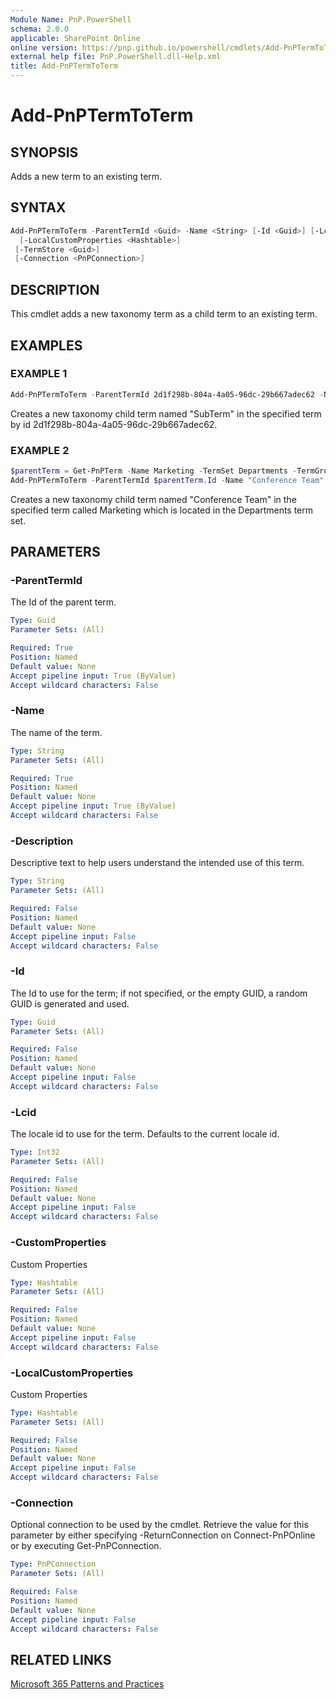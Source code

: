 ```yaml
---
Module Name: PnP.PowerShell
schema: 2.0.0
applicable: SharePoint Online
online version: https://pnp.github.io/powershell/cmdlets/Add-PnPTermToTerm.html
external help file: PnP.PowerShell.dll-Help.xml
title: Add-PnPTermToTerm
---
```

  
# Add-PnPTermToTerm

## SYNOPSIS
Adds a new term to an existing term.

## SYNTAX

```powershell
Add-PnPTermToTerm -ParentTermId <Guid> -Name <String> [-Id <Guid>] [-Lcid <Int32>]
  [-LocalCustomProperties <Hashtable>]
 [-TermStore <Guid>]
 [-Connection <PnPConnection>] 
```

## DESCRIPTION

This cmdlet adds a new taxonomy term as a child term to an existing term.

## EXAMPLES

### EXAMPLE 1
```powershell
Add-PnPTermToTerm -ParentTermId 2d1f298b-804a-4a05-96dc-29b667adec62 -Name SubTerm -CustomProperties @{"Department"="Marketing"}
```

Creates a new taxonomy child term named "SubTerm" in the specified term by id 2d1f298b-804a-4a05-96dc-29b667adec62.

### EXAMPLE 2
```powershell
$parentTerm = Get-PnPTerm -Name Marketing -TermSet Departments -TermGroup Corporate
Add-PnPTermToTerm -ParentTermId $parentTerm.Id -Name "Conference Team"
```

Creates a new taxonomy child term named "Conference Team" in the specified term called Marketing which is located in the Departments term set.

## PARAMETERS

### -ParentTermId
The Id of the parent term.

```yaml
Type: Guid
Parameter Sets: (All)

Required: True
Position: Named
Default value: None
Accept pipeline input: True (ByValue)
Accept wildcard characters: False
```


### -Name
The name of the term.

```yaml
Type: String
Parameter Sets: (All)

Required: True
Position: Named
Default value: None
Accept pipeline input: True (ByValue)
Accept wildcard characters: False
```


### -Description
Descriptive text to help users understand the intended use of this term.

```yaml
Type: String
Parameter Sets: (All)

Required: False
Position: Named
Default value: None
Accept pipeline input: False
Accept wildcard characters: False
```

### -Id
The Id to use for the term; if not specified, or the empty GUID, a random GUID is generated and used.

```yaml
Type: Guid
Parameter Sets: (All)

Required: False
Position: Named
Default value: None
Accept pipeline input: False
Accept wildcard characters: False
```

### -Lcid
The locale id to use for the term. Defaults to the current locale id.

```yaml
Type: Int32
Parameter Sets: (All)

Required: False
Position: Named
Default value: None
Accept pipeline input: False
Accept wildcard characters: False
```

### -CustomProperties
Custom Properties

```yaml
Type: Hashtable
Parameter Sets: (All)

Required: False
Position: Named
Default value: None
Accept pipeline input: False
Accept wildcard characters: False
```

### -LocalCustomProperties
Custom Properties

```yaml
Type: Hashtable
Parameter Sets: (All)

Required: False
Position: Named
Default value: None
Accept pipeline input: False
Accept wildcard characters: False
```


### -Connection
Optional connection to be used by the cmdlet. Retrieve the value for this parameter by either specifying -ReturnConnection on Connect-PnPOnline or by executing Get-PnPConnection.

```yaml
Type: PnPConnection
Parameter Sets: (All)

Required: False
Position: Named
Default value: None
Accept pipeline input: False
Accept wildcard characters: False
```


## RELATED LINKS

[Microsoft 365 Patterns and Practices](https://aka.ms/m365pnp)


